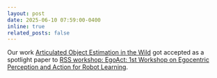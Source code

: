 ```yaml
---
layout: post
date: 2025-06-10 07:59:00-0400
inline: true
related_posts: false
---
```


Our work [Articulated Object Estimation in the Wild](https://openreview.net/forum?id=NnDKff5vGF) got accepted as a spotlight paper to [RSS workshop: EgoAct: 1st Workshop on Egocentric Perception and Action for Robot Learning](https://egoact.github.io/rss2025/).